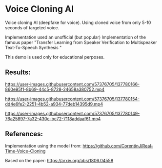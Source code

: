# Voice Cloning AI

Voice cloning AI (deepfake for voice). Using cloned voice from only 5-10 seconds of targeted voice.

Implementation used an unofficial (but popular) Implementation of the famous paper "Transfer Learning from Speaker Verification to Multispeaker Text-To-Speech Synthesis
"

This demo is used only for educational perposes.

## Results:


https://user-images.githubusercontent.com/57376705/137780166-860e95f1-8b69-44c5-8728-24658a380752.mp4





https://user-images.githubusercontent.com/57376705/137780154-dd4e6fe2-2251-4b52-a934-77deb14395d9.mp4


https://user-images.githubusercontent.com/57376705/137780149-76a25897-7a32-430c-bc72-7118addaaf61.mp4



## References: 
Implementation using the model from: https://github.com/CorentinJ/Real-Time-Voice-Cloning

Based on the paper: https://arxiv.org/abs/1806.04558


